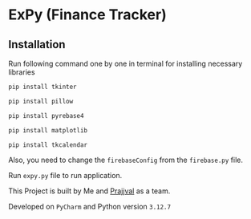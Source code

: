 # ExPy (Finance Tracker)

## Installation

Run following command one by one in terminal for installing necessary libraries

```cmd
pip install tkinter

pip install pillow

pip install pyrebase4

pip install matplotlib

pip install tkcalendar

``` 

Also, you need to change the `firebaseConfig` from the `firebase.py` file.

Run `expy.py` file to run application.

This Project is built by Me and [Prajjval](https://github.com/prajjvaljaiswal) as a team.

Developed on `PyCharm` and Python version `3.12.7`

